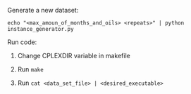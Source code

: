 Generate a new dataset:

```echo "<max_amoun_of_months_and_oils> <repeats>" | python instance_generator.py```


Run code:

1) Change CPLEXDIR variable in makefile

2) Run ```make```

3) Run ```cat <data_set_file> | <desired_executable>```